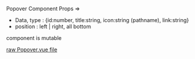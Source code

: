 Popover Component
Props =>

- Data, type : {id:number, title:string, icon:string (pathname), link:string}
- position : left | right, all bottom

component is mutable

[raw Popover.vue file](https://raw.githubusercontent.com/StevenCodeStack/popover-component/main/src/components/Popover.vue)
